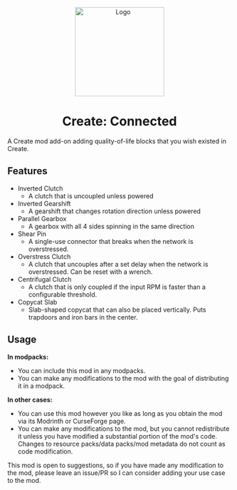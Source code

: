 <p align="center"><img src="https://raw.githubusercontent.com/hlysine/create_connected/main/src/main/resources/create_connected_icon.png" alt="Logo" width="200"></p>

<h1 align="center">Create: Connected</h1>

[//]: # (<p align="center">)

[//]: # (    <a href="https://www.curseforge.com/minecraft/mc-mods/create-connected/files"><img src="https://cf.way2muchnoise.eu/versions/936020_all.svg"></a>)

[//]: # (    <a href="https://modrinth.com/mod/create-connected/"><img src="https://img.shields.io/modrinth/dt/wPQ6GgFE?style=flat&label=Modrinth"></a>)

[//]: # (    <a href="https://www.curseforge.com/minecraft/mc-mods/create-connected"><img src="https://img.shields.io/curseforge/dt/936020?style=flat&label=CurseForge"></a>)

[//]: # (</p>)

A Create mod add-on adding quality-of-life blocks that you wish existed in Create.

## Features

- Inverted Clutch
  - A clutch that is uncoupled unless powered
- Inverted Gearshift
  - A gearshift that changes rotation direction unless powered
- Parallel Gearbox
  - A gearbox with all 4 sides spinning in the same direction
- Shear Pin
  - A single-use connector that breaks when the network is overstressed.
- Overstress Clutch
  - A clutch that uncouples after a set delay when the network is overstressed. Can be reset with a wrench.
- Centrifugal Clutch
  - A clutch that is only coupled if the input RPM is faster than a configurable threshold.
- Copycat Slab
  - Slab-shaped copycat that can also be placed vertically. Puts trapdoors and iron bars in the center. 

[//]: # (## Download)

[//]: # ()
[//]: # (Find this mod on [**Modrinth**]&#40;https://modrinth.com/mod/create-connected&#41; or [**CurseForge**]&#40;https://legacy.curseforge.com/minecraft/mc-mods/create-connected&#41;.)

## Usage

**In modpacks:**

- You can include this mod in any modpacks.
- You can make any modifications to the mod with the goal of distributing it in a modpack.

**In other cases:**

- You can use this mod however you like as long as you obtain the mod via its Modrinth or CurseForge page.
- You can make any modifications to the mod, but you cannot redistribute it unless you have modified a substantial portion of the mod's code. Changes to resource packs/data packs/mod metadata do not count as code modification.

This mod is open to suggestions, so if you have made any modification to the mod, please leave an issue/PR so I can consider adding your use case to the mod.
